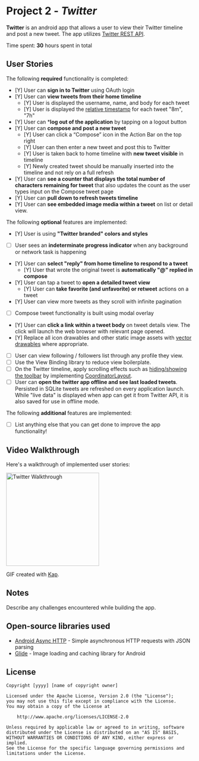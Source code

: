 # Project 2 - *Twitter*

**Twitter** is an android app that allows a user to view their Twitter timeline and post a new tweet. The app utilizes [Twitter REST API](https://dev.twitter.com/rest/public).

Time spent: **30** hours spent in total

## User Stories

The following **required** functionality is completed:

* [Y] User can **sign in to Twitter** using OAuth login
* [Y] User can **view tweets from their home timeline**
  * [Y] User is displayed the username, name, and body for each tweet
  * [Y] User is displayed the [relative timestamp](https://gist.github.com/nesquena/f786232f5ef72f6e10a7) for each tweet "8m", "7h"
* [Y] User can ***log out of the application** by tapping on a logout button
* [Y] User can **compose and post a new tweet**
  * [Y] User can click a “Compose” icon in the Action Bar on the top right
  * [Y] User can then enter a new tweet and post this to Twitter
  * [Y] User is taken back to home timeline with **new tweet visible** in timeline
  * [Y] Newly created tweet should be manually inserted into the timeline and not rely on a full refresh
* [Y] User can **see a counter that displays the total number of characters remaining for tweet** that also updates the count as the user types input on the Compose tweet page
* [Y] User can **pull down to refresh tweets timeline**
* [Y] User can **see embedded image media within a tweet** on list or detail view.

The following **optional** features are implemented:

* [Y] User is using **"Twitter branded" colors and styles**
* [ ] User sees an **indeterminate progress indicator** when any background or network task is happening
* [Y] User can **select "reply" from home timeline to respond to a tweet**
  * [Y] User that wrote the original tweet is **automatically "@" replied in compose**
* [Y] User can tap a tweet to **open a detailed tweet view**
  * [Y] User can **take favorite (and unfavorite) or retweet** actions on a tweet
* [Y] User can view more tweets as they scroll with infinite pagination
* [ ] Compose tweet functionality is built using modal overlay
* [Y] User can **click a link within a tweet body** on tweet details view. The click will launch the web browser with relevant page opened.
* [Y] Replace all icon drawables and other static image assets with [vector drawables](http://guides.codepath.org/android/Drawables#vector-drawables) where appropriate.
* [ ] User can view following / followers list through any profile they view.
* [ ] Use the View Binding library to reduce view boilerplate.
* [ ] On the Twitter timeline, apply scrolling effects such as [hiding/showing the toolbar](http://guides.codepath.org/android/Using-the-App-ToolBar#reacting-to-scroll) by implementing [CoordinatorLayout](http://guides.codepath.org/android/Handling-Scrolls-with-CoordinatorLayout#responding-to-scroll-events).
* [ ] User can **open the twitter app offline and see last loaded tweets**. Persisted in SQLite tweets are refreshed on every application launch. While "live data" is displayed when app can get it from Twitter API, it is also saved for use in offline mode.

The following **additional** features are implemented:

* [ ] List anything else that you can get done to improve the app functionality!

## Video Walkthrough

Here's a walkthrough of implemented user stories:


<img src='https://github.com/likitag/Twitter/blob/master/twitter_walkthrough_.gif' title='Twitter Walkthrough' width='250' alt='Twitter Walkthrough' />


GIF created with [Kap](https://getkap.co/).

## Notes

Describe any challenges encountered while building the app.

## Open-source libraries used

* [Android Async HTTP](https://github.com/loopj/android-async-http) - Simple asynchronous HTTP requests with JSON parsing
* [Glide](https://github.com/bumptech/glide) - Image loading and caching library for Android

## License

    Copyright [yyyy] [name of copyright owner]

    Licensed under the Apache License, Version 2.0 (the "License");
    you may not use this file except in compliance with the License.
    You may obtain a copy of the License at

        http://www.apache.org/licenses/LICENSE-2.0

    Unless required by applicable law or agreed to in writing, software
    distributed under the License is distributed on an "AS IS" BASIS,
    WITHOUT WARRANTIES OR CONDITIONS OF ANY KIND, either express or implied.
    See the License for the specific language governing permissions and
    limitations under the License.
